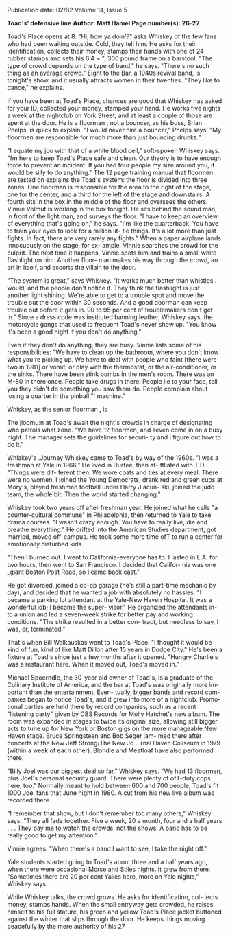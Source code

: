 Publication date: 02/82
Volume 14, Issue 5

**Toad's' defensive line**
**Author: Matt Hamel**
**Page number(s): 26-27**

Toad's Place opens at 8. 
"Hi, how ya doin'?" asks Whiskey of 
the few 
fans who had been waiting 
outside. Cold, they tell him. He asks 
for their identification, collects their 
money, stamps their hands with one of 
24 rubber stamps and sets his 6'4 ~ ", 
300 pound frame on a barstool. 
"The type of crowd depends on the 
type of band," he says. "There's no 
such thing as an average crowd." Eight 
to the Bar, a 1940s revival band, is 
tonight's show, and it usually attracts 
women in their twenties. "They like to 
dance," he explains. 

If you have been at Toad's Place, 
chances are good that Whiskey has 
asked for your ID, collected your 
money, stamped your hand. He works 
five nights a week at the nightclub on 
York Street, and at least a couple of 
those are spent at the door. He is a 
floorman , not a bouncer, as his boss, 
Brian Phelps, is quick to explain. "I 
would never hire a bouncer," Phelps 
says. "My floorrnen are responsible for 
much more 
than just bouncing 
drunks." 

"I equate my joo with that of a white 
blood cell," soft-spoken Whiskey says. 
"fm here to keep Toad's Place safe and 
clean. Our theory is to have enough 
force to prevent an incident. If you had 
four people my size around you, it 
would be silly to do anything." The 12 
page training manual that floormen 
are tested on explains the Toad's 
system: the floor is divided into three 
zones. One floorman is responsible for 
the area to the right of the stage, one 
for the center, and a third for the left of 
the stage and downstairs. A fourth sits 
in the box in the middle of the floor 
and oversees 
the others. Vinnie 
Volmut is working in the box tonight. 
He sits behind the sound man, in front 
of the light man, and surveys the floor. 
"I have to keep an overview of 
everything that's going on," he says. 
"I'm like the quarterback. You have to 
train your eyes to look for a million lit-
tle things. It's a lot more than just 
fights. In fact, there are very rarely 
any fights." When a paper airplane 
lands innocuously on the stage, for ex-
ample, Vinnie searches the crowd for 
the culprit. The next time it happens, 
Vinnie spots him and trains a small 
white flashlight on him. Another floor-
man makes his way through the crowd, 
an art in itself, and escorts the villain to 
the door. 

"The system is great," says Whiskey. 
"It works much better than whistles 
. would, and the people don't notice it. 
They think the flashlight is just another 
light shining. We're able to get to a 
trouble spot and move the trouble out 
the door within 30 seconds. And a 
good doorman can keep trouble out 
before it gets in. 90 to 95 per cent of 
troublemakers don't get in." Since a 
dress code was instituted banning 
leather, Whiskey says, the motorcycle 
gangs that used to frequent Toad's 
never show up. "You know it's been a 
good night if you don't do anything." 

Even if they don't do anything, they 
are busy. Vinnie lists some of his 
responsibilities: "We have to clean up 
the bathroom, where you don't know 
what you're picking up. We have to 
deal with people who faint [there were 
two in 1981] or vomit, or play with the 
thermostat, or the air-conditioner, or 
the sinks. There have been stink 
bombs in the men's room. There was 
an M-80 in there once. People take 
drugs in there. People lie to your face, 
tell you they didn't do something you 
saw them do. People complain about 
losing a 
quarter in 
the 
pinball "' 
machine." 

Whiskey, as the senior floorman , is


The jloomu:n at Toad's await the night's crowds 
in charge of designating who patrols 
what zone. "We have 12 floormen, and 
seven come in on a busy night. The 
manager sets the guidelines for securi-
ty and I figure out how to do it." 

Whlakey'a .Journey 
Whiskey came to Toad's by way of the 
1960s. "I was a freshman at Yale in 
1966." He lived in Durfee, then af-
ftliated with T.D. "Things were dif-
ferent then. We wore coats and ties at 
every meal. There were no women. I 
joined the Young Democrats, drank 
red and green cups at Mory's, played 
freshmen football under Harry J acun-
ski, joined the judo team, the whole 
bit. Then the world started changing." 

Whiskey took two years off after 
freshman year. He joined what he calls 
"a counter-cultural commune" in 
Philadelphia, then returned to Yale to 
take drama courses. "I wasn't crazy 
enough. You have to really live, die 
and breathe everything." He drifted into 
the American Studies department, got 
married, moved off-campus. He took 
some more time ofT to run a center for 
emotionally disturbed kids. 

"Then I burned out. I went to 
California-everyone has to. I lasted 
in L.A. for two hours, then went to 
San Francisco. I decided that Califor-
nia was one _giant Boston Post Road, so 
I came back east." 

He got divorced, joined a co-op 
garage (he's still a part-time mechanic 
by day), and decided that he wanted a 
job with absolutely no hassles. "I 
became a parking lot attendant at the 
Yale-New Haven Hospital. It was a 
wonderful job; I became the super-
visor." He organized the attendants in-
to a union and led a seven-week strike 
for better pay and working conditions. 
"The strike resulted in a better con-
tract, but needless to say, I was, er, 
terminated." 

That's when Bill Walkauskas went to 
Toad's Place. "I thought it would be 
kind of fun, kind of like Matt Dillon 
after 15 years in Dodge City." He's 
been a fixture at Toad's since just a few 
months after it opened. "Hungry 
Charlie's was a restaurant here. When 
it moved out, Toad's moved in." 

Michael Spoerndle, the 30-year old 
owner of Toad's, is a graduate of the 
Culinary Institute of America, and the 
bar at Toad's was originally more im-
portant than the entertainment. Even-
tually, bigger bands and record com-
panies began to notice Toad's, and it 
grew into more of a nightclub. Promo-
tional parties are held there by record 
companies, such as a recent "listening 
party" given by CBS Records for Molly 
Hatchet's new album. The room was 
expanded in stages to twice its original 
size, allowing still bigger acts to tune 
up for New York or Boston gigs on the 
more manageable New Haven stage. 
Bruce Springsteen and Bob Seger jam-
med there after concerts at the New 
Jeff Strong/The New Jo .. rnal 
Haven Coliseum in 1979 (within a 
week of each other). Blondie and 
Meatloaf have also performed there. 

"Billy Joel was our biggest deal so 
far," Whiskey says. "We had 
13 
floormen, plus Joel's personal security 
guard. There were plenty of ofT-duty 
cops here, too." Normally meant to 
hold between 600 and 700 people, 
Toad's fit 1000 Joel fans that June 
night in 1980. A cut from his new live 
album was recorded there. 

"I remember that show, but I don't 
remember too many others," Whiskey 
says. "They all fade together. Five a 
week, 20 a month, four and a half 
years . . . They pay me to watch the 
crowds, not the shows. A band has to 
be really good to get my attention." 

Vinnie agrees: "When there's a band I 
want to see, I take the night off." 

Yale students started going to Toad's 
about three and a half years ago, when 
there were occasional Morse and Stiles 
nights. It grew from there. "Sometimes 
there are 20 per cent Yalies here, more 
on Yale nights," Whiskey says. 

While Whiskey talks, the crowd 
grows. He asks for identification, col-
lects money, stamps hands. When the 
small entryway gets crowded, he raises 
himself to his full stature, his green and 
yellow Toad's Place jacket buttoned 
against the winter that slips through 
the door. He keeps things moving 
peacefully by the mere authority of his 
27